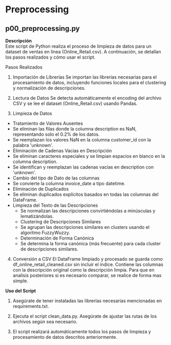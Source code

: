 # Preprocessing

## p00_preprocessing.py

**Descripción**   
Este script de Python realiza el proceso de limpieza de datos para un dataset de ventas en línea (Online_Retail.csv). A continuación, se detallan los pasos realizados y cómo usar el script.

Pasos Realizados
1. Importación de Librerías
Se importan las librerías necesarias para el procesamiento de datos, incluyendo funciones locales para el clustering y normalización de descripciones.

2. Lectura de Datos
Se detecta automáticamente el encoding del archivo CSV y se lee el dataset (Online_Retail.csv) usando Pandas.

3. Limpieza de Datos
- Tratamiento de Valores Ausentes
- Se eliminan las filas donde la columna description es NaN, representando solo el 0.2% de los datos.
- Se reemplazan los valores NaN en la columna customer_id con la palabra 'unknown'.
- Eliminación de Cadenas Vacías en Descripción
- Se eliminan caracteres especiales y se limpian espacios en blanco en la columna description.
- Se identifican y reemplazan las cadenas vacías en description con 'unknown'.
- Cambio del tipo de Dato de las columnas
- Se convierte la columna invoice_date a tipo datetime.
- Eliminación de Duplicados
- Se eliminan duplicados explícitos basados en todas las columnas del DataFrame.
- Limpieza del Texto de las Descripciones
    - Se normalizan las descripciones convirtiéndolas a minúsculas y lematizándolas.
    - Clustering de Descripciones Similares
    - Se agrupan las descripciones similares en clusters usando el algoritmo FuzzyWuzzy.
    - Determinación de Forma Canónica
    - Se determina la forma canónica (más frecuente) para cada cluster de descripciones similares.
4. Conversión a CSV
El DataFrame limpiado y procesado se guarda como df_online_retail_cleaned.csv sin incluir el índice. Contiene las columnas con la descripción original como la descripción limpia. Para que en analisis posteriores si es necesario comparar, se realice de forma mas simple.

**Uso del Script**
1) Asegúrate de tener instaladas las librerías necesarias mencionadas en requirements.txt.

2) Ejecuta el script clean_data.py. Asegúrate de ajustar las rutas de los archivos según sea necesario.

3) El script realizará automáticamente todos los pasos de limpieza y procesamiento de datos descritos anteriormente.